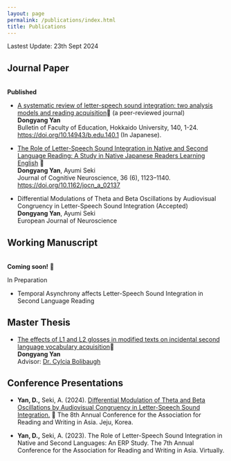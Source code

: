 ```yaml
---
layout: page
permalink: /publications/index.html
title: Publications
---
```


Lastest Update: 23th Sept 2024&nbsp; 

## Journal Paper
<br>**Published**
- [A systematic review of letter-speech sound integration:
two analysis models and reading acquisition](https://ydyxj.github.io/file/1.pdf)🔗 (a peer-reviewed journal)<br>**Dongyang Yan**<br>Bulletin of Faculty of
Education, Hokkaido University, 140, 1-24. https://doi.org/10.14943/b.edu.140.1 (In Japanese).

 - [The Role of Letter-Speech Sound Integration in Native and Second Language Reading: A Study in Native Japanese Readers Learning English](https://ydyxj.github.io/file/journal1.pdf) 🔗<br>**Dongyang Yan**, Ayumi Seki<br>Journal of Cognitive Neuroscience, 36 (6), 1123–1140. 
 https://doi.org/10.1162/jocn_a_02137
 
 - Differential Modulations of Theta and Beta Oscillations by Audiovisual Congruency in Letter-Speech
 Sound Integration (Accepted)
 <br>**Dongyang Yan**, Ayumi Seki<br>
European Journal of Neuroscience


## Working Manuscript
<br>**Coming soon!** 🚀

In Preparation 

- Temporal Asynchrony affects Letter-Speech Sound Integration in Second Language Reading


## Master Thesis

- [The effects of L1 and L2 glosses in modified texts on incidental second language vocabulary acquisition](https://ydyxj.github.io/file/MAthesis.pdf)🔗
<br>**Dongyang Yan**
<br>Advisor: [Dr. Cylcia Bolibaugh](https://pure.york.ac.uk/portal/en/persons/cylcia-bolibaugh)


## Conference Presentations
- **Yan, D.,**  Seki, A. (2024). [Differential Modulation of Theta and Beta Oscillations by Audiovisual Congruency in Letter-Speech Sound Integration.](https://ydyxj.github.io/file/poster.pdf) 🔗 The 8th Annual Conference for the Association for Reading and Writing in Asia. Jeju, Korea. 

- **Yan, D.,** Seki, A. (2023). The Role of Letter-Speech Sound Integration in Native and Second Languages: An ERP Study.
The 7th Annual Conference for the Association for Reading and Writing in Asia. Virtually. 
